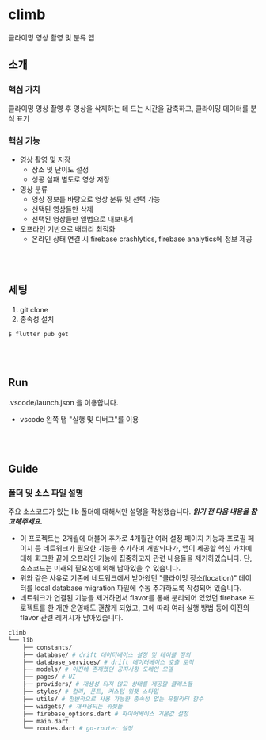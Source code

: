 # climb

클라이밍 영상 촬영 및 분류 앱

## 소개

### 핵심 가치

클라이밍 영상 촬영 후 영상을 삭제하는 데 드는 시간을 감축하고, 클라이밍 데이터를 분석 표기

### 핵심 기능

- 영상 촬영 및 저장
  - 장소 및 난이도 설정
  - 성공 실패 별도로 영상 저장
- 영상 분류
  - 영상 정보를 바탕으로 영상 분류 및 선택 가능
  - 선택된 영상들만 삭제
  - 선택된 영상들만 앨범으로 내보내기
- 오프라인 기반으로 배터리 최적화
  - 온라인 상태 연결 시 firebase crashlytics, firebase analytics에 정보 제공

<br></br>

## 세팅

1. git clone
2. 종속성 설치

```bash
$ flutter pub get
```

<br></br>

## Run

.vscode/launch.json 을 이용합니다.

- vscode 왼쪽 탭 "실행 및 디버그"를 이용

<br></br>

## Guide

### 폴더 및 소스 파일 설명

주요 소스코드가 있는 lib 폴더에 대해서만 설명을 작성했습니다. **_읽기 전 다음 내용을 참고해주세요._**

- 이 프로젝트는 2개월에 더불어 추가로 4개월간 여러 설정 페이지 기능과 프로필 페이지 등 네트워크가 필요한 기능을 추가하며 개발되다가, 앱이 제공할 핵심 가치에 대해 회고한 끝에 오프라인 기능에 집중하고자 관련 내용들을 제거하였습니다. 단, 소스코드는 미래의 필요성에 의해 남아있을 수 있습니다.
- 위와 같은 사유로 기존에 네트워크에서 받아왔던 "클라이밍 장소(location)" 데이터를 local database migration 파일에 수동 추가하도록 작성되어 있습니다.
- 네트워크가 연결된 기능을 제거하면서 flavor를 통해 분리되어 있었던 firebase 프로젝트를 한 개만 운영해도 괜찮게 되었고, 그에 따라 여러 실행 방법 등에 이전의 flavor 관련 레거시가 남아있습니다.

```bash
climb
└── lib
    ├── constants/
    ├── database/ # drift 데이터베이스 설정 및 테이블 정의
    ├── database_services/ # drift 데이터베이스 호출 로직
    ├── models/ # 이전에 존재했던 공지사항 도메인 모델
    ├── pages/ # UI
    ├── providers/ # 재생성 되지 않고 상태를 제공할 클래스들
    ├── styles/ # 컬러, 폰트, 커스텀 위젯 스타일
    ├── utils/ # 전반적으로 사용 가능한 종속성 없는 유틸리티 함수
    ├── widgets/ # 재사용되는 위젯들
    ├── firebase_options.dart # 파이어베이스 기본값 설정
    ├── main.dart
    └── routes.dart # go-router 설정
```
